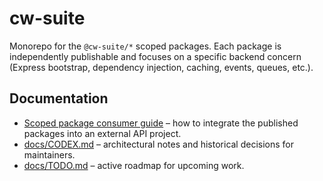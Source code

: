 # cw-suite

Monorepo for the `@cw-suite/*` scoped packages. Each package is
independently publishable and focuses on a specific backend concern
(Express bootstrap, dependency injection, caching, events, queues, etc.).

## Documentation

- [Scoped package consumer guide](./docs/SCOPED_PACKAGE_USAGE.md) – how to
  integrate the published packages into an external API project.
- [docs/CODEX.md](./docs/CODEX.md) – architectural notes and historical
  decisions for maintainers.
- [docs/TODO.md](./docs/TODO.md) – active roadmap for upcoming work.

